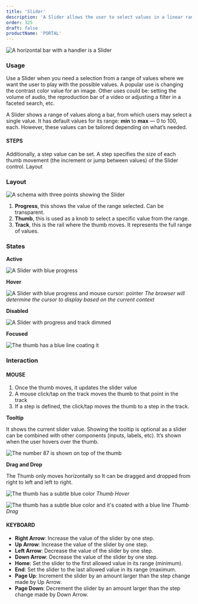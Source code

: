 ```yaml
---
title: 'Slider'
description: 'A Slider allows the user to select values in a linear range of values.'
order: 325
draft: false
productName: 'PORTAL'
---
```


![A horizontal bar with a handler is a Slider](/images/lexicon/SliderActive.png)

### Usage
Use a Slider when you need a selection from a range of values where we want the user to play with the possible values. A popular use is changing the contrast color value for an image. Other uses could be: setting the volume of audio, the reproduction bar of a video or adjusting a filter in a faceted search, etc.

A Slider shows a range of values along a bar, from which users may select a single value. It has default values for its range: **min** to **max** — 0 to 100, each. However, these values can be tailored depending on what’s needed.

#### STEPS

Additionally, a step value can be set. A step specifies the size of each thumb movement (the increment or jump between values) of the Slider control.
Layout

### Layout

![A schema with three points showing the Slider](/images/lexicon/SliderLayout.png)  

1.   **Progress**, this shows the value of the range selected. Can be transparent.
2.   **Thumb**, this is used as a knob to select a specific value from the range.  
3.   **Track**, this is the rail where the thumb moves. It represents the full range of values. 

### States

**Active**

![A Slider with blue progress](/images/lexicon/SliderActive.png)

**Hover**

![A Slider with blue progress and mouse cursor: pointer](/images/lexicon/SliderHover.png)
_The browser will determine the cursor to display based on the current context_

**Disabled**

![A Slider with progress and track dimmed](/images/lexicon/SliderDisabled.png)

**Focused**

![The thumb has a blue line coating it](/images/lexicon/SliderFocused.png)

### Interaction

#### MOUSE

1. Once the thumb moves, it updates the slider value
2. A mouse click/tap on the track moves the thumb to that point in the track
3. If a step is defined, the click/tap moves the thumb to a step in the track.

**Tooltip**

It shows the current slider value. Showing the tooltip is optional as a slider can be combined with other components (inputs, labels, etc). It’s shown when the user hovers over the thumb. 

![The number 87 is shown on top of the thumb](/images/lexicon/SliderTooltip.png)

**Drag and Drop**

The Thumb only moves horizontally so It can be dragged and dropped from right to left and left to right.

![The thumb has a subtle blue color](/images/lexicon/SliderThumbHover.png)
_Thumb Hover_


![The thumb has a subtle blue color and it's coated with a blue line](/images/lexicon/SliderThumbDrag.png)
_Thumb Drag_

#### KEYBOARD

-   **Right Arrow**: Increase the value of the slider by one step.
-   **Up Arrow**: Increase the value of the slider by one step.
-   **Left Arrow**: Decrease the value of the slider by one step.
-   **Down Arrow**: Decrease the value of the slider by one step.
-   **Home**: Set the slider to the first allowed value in its range (minimum).
-   **End**: Set the slider to the last allowed value in its range (maximum.
-   **Page Up**: Increment the slider by an amount larger than the step change made by Up Arrow.
-   **Page Down**: Decrement the slider by an amount larger than the step change made by Down Arrow.

